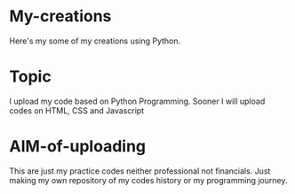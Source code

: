 # My-creations
Here's my some of my creations using Python.
# Topic
I upload my code based on Python Programming.
Sooner I will upload codes on HTML, CSS and Javascript
# AIM-of-uploading
This are just my practice codes neither professional not financials. Just making my
own repository of my codes history or my programming journey.
